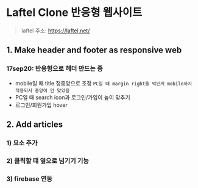 # Laftel Clone 반응형 웹사이트

> laftel 주소: https://laftel.net/

## 1. Make header and footer as responsive web

### 17sep20: 반응형으로 헤더 만드는 중

- mobile일 때 title 정중앙으로 조정
  `PC일 때 margin right을 먹인게 mobile까지 적용되서 중앙이 안 맞았음`
- PC일 때 search icon과 로그인/가입이 높이 맞추기
- 로그인/회원가입 hover

## 2. Add articles

### 1) 요소 추가

### 2) 클릭할 떄 옆으로 넘기기 기능

### 3) firebase 연동

